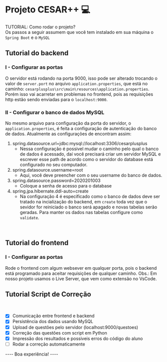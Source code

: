 # Projeto CESAR++ :computer:
TUTORIAL: Como rodar o projeto? <br>
Os passos a seguir assumem que você tem instalado em sua máquina o ```Spring Boot``` e o ```MySQL```

## Tutorial do backend
### I - Configurar as portas

O servidor está rodando na porta 9000, isso pode ser alterado trocando o valor de ```server.port``` no arquivo ```application.properties```, que está no caminho: ```cesarplusplus\src\main\resources\application.properties```. Porém isso vai acarretar em problemas no frontend, pois as requisições http estão sendo enviadas para o ```localhost:9000```.
<br>
### II - Configurar o banco de dados MySQL
No mesmo arquivo para configuração da porta do servidor, o ```application.properties```, é feita a configuração de autenticação do banco de dados. Atualmente as configurações de encontram assim:
1. spring.datasource.url=jdbc:mysql://localhost:3306/cesarplusplus
    - Nessa configuração é possivel mudar o caminho pelo qual o banco de dados é acessado, daí você precisará criar um servidor MySQL e escrever esse path de acordo como o servidor do database está configurado no seu computador.
2. spring.datasource.username=root
    - Aqui, você deve preencher com o seu username do banco de dados.
3. spring.datasource.password=2020201003
    - Coloque a senha de acesso para o database
4. spring.jpa.hibernate.ddl-auto=create
    - Na configuração 4 é especificado como o banco de dados deve ser tratado na incialização do backend, em ```create``` toda vez que o sevidor for reiniciado o banco será apagado e novas tabelas serão geradas. Para manter os dados nas tabelas configure como ```validate```.
<br>

## Tutorial do frontend
### I - Configurar as portas
Rode o frontend com algum websever em qualquer porta, pois o backend está programado para aceitar requisições de qualquer caminho. Obs.: Em nosso projeto usamos o Live Server, que vem como extensão no VsCode.
<br>
## Tutorial Script de Correção
<br>

- [x] Comunicação entre frontend e backend
- [x] Persistência dos dados usando MySQL
- [x] Upload de questões pelo servidor (localhost:9000/questoes)
- [x] Correção das questões com script em Python
- [x] Impressão dos resultados e possiveis erros do código do aluno
- [ ] Rodar a correção automaticamente

---- Boa experiência! ----
